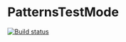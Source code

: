 # PatternsTestMode
[![Build status](https://ci.appveyor.com/api/projects/status/80uew15iywxv2rq9?svg=true)](https://ci.appveyor.com/project/TanjaDalvadiants/patternstestmode)
